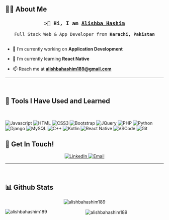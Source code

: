 
##  👨‍🎓 About Me

<h3 align="center">
        <samp>&gt;👋 Hi, I am 
                <b><a target="_blank" href="https://alishba">Alishba Hashim</a></b>
        </samp>
</h3>

<p align="center"> 
  <samp>
    Full Stack Web & App Developer from <b>Karachi, Pakistan</b>
    <br>
    <br>
  </samp>
</p>

- 🔭 I’m currently working on **Application Development**
  
- 🌱 I’m currently learning **React Native**
  
- 📫 Reach me at **alishbahashim189@gmail.com**
   
---
<br>

## 🔧 Tools I Have Used and Learned

<br>

![Javascript](https://img.shields.io/badge/Javascript-F0DB4F?style=for-the-badge&labelColor=black&logo=javascript&logoColor=F0DB4F)
![HTML](https://img.shields.io/badge/HTML5-E34F26?style=for-the-badge&logo=html5&logoColor=white)
![CSS3](https://img.shields.io/badge/CSS3-1572B6?style=for-the-badge&logo=css3&logoColor=white)
![Bootstrap](https://img.shields.io/badge/Bootstrap-563D7C?style=for-the-badge&logo=bootstrap&logoColor=white)
![JQuery](https://img.shields.io/badge/jQuery-0769AD.svg?style=for-the-badge&logo=jQuery&logoColor=white)
![PHP](https://img.shields.io/badge/PHP-777BB4.svg?style=for-the-badge&logo=PHP&logoColor=white)
![Python](https://img.shields.io/badge/Python-3776AB.svg?style=for-the-badge&logo=Python&logoColor=white)
![Django](https://img.shields.io/badge/Django-092E20.svg?style=for-the-badge&logo=Django&logoColor=white)
![MySQL](https://img.shields.io/badge/MySQL-4479A1.svg?style=for-the-badge&logo=MySQL&logoColor=white)
![C++](https://img.shields.io/badge/C++-00599C.svg?style=for-the-badge&logo=C++&logoColor=white)
![Kotlin](https://img.shields.io/badge/Kotlin-7F52FF.svg?style=for-the-badge&logo=Kotlin&logoColor=white)
![React Native](https://img.shields.io/badge/React_Native-20232A?style=for-the-badge&logo=react&logoColor=61DAFB)
![VSCode](https://img.shields.io/badge/Visual_Studio-0078d7?style=for-the-badge&logo=visual%20studio&logoColor=white)
![Git](https://img.shields.io/badge/Git-F05032?style=for-the-badge&logo=git&logoColor=white)



## 💬 Get In Touch!

<p align="center">
  <a href="https://www.linkedin.com/in/alishba-hashim/" target="_blank">
    <img src="https://img.shields.io/badge/LinkedIn-%230A66C2.svg?style=for-the-badge&logo=linkedin&logoColor=white" alt="LinkedIn"/>
  </a>
  <a href="mailto:alishbahashim189@gmail.com">
    <img src="https://img.shields.io/badge/Email-%23D14836.svg?style=for-the-badge&logo=gmail&logoColor=white" alt="Email"/>
  </a>
</p>

---
<br>

## 📊 Github Stats

<p align="center" ><img align="center" src="https://github-readme-streak-stats.herokuapp.com/?user=alishbahashim189&theme=radical&border=7F3FBF&background=0D1117" alt="alishbahashim189" /></p>

<p align="center" ><img align="left" src="https://github-readme-stats.vercel.app/api/top-langs?username=alishbahashim189&theme=radical&border=7F3FBF&background=0D1117" alt="alishbahashim189" /></p>

<p align="center" >&nbsp;<img align="center" src="https://github-readme-stats.vercel.app/api?username=alishbahashim189&theme=radical&border=7F3FBF&background=0D1117&show_icons=true&locale=en" alt="alishbahashim189" /></p>

